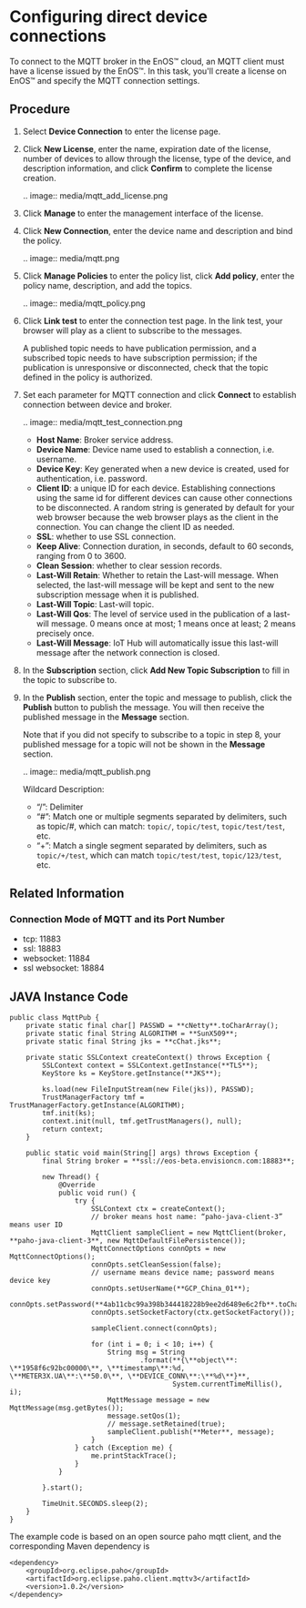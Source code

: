 # Configuring direct device connections

To connect to the MQTT broker in the EnOS™ cloud, an MQTT client must have a license issued by the EnOS™. In this task, you'll create a license on EnOS™ and specify the MQTT connection settings.

## Procedure

1. Select **Device Connection** to enter the license page.

2. Click **New License**, enter the name, expiration date of the license, number of devices to allow through the license, type of the device, and description information, and click **Confirm** to complete the license creation.   

   .. image:: media/mqtt_add_license.png

3. Click **Manage** to enter the management interface of the license.

4. Click **New Connection**, enter the device name and description and bind the policy.

   .. image:: media/mqtt.png

5. Click **Manage Policies** to enter the policy list, click **Add policy**, enter the policy name, description, and add the topics.

   .. image:: media/mqtt_policy.png

6. Click **Link test** to enter the connection test page. In the link test, your browser will play as a client to subscribe to the messages.

   A published topic needs to have publication permission, and a subscribed topic needs to have subscription permission; if the publication is unresponsive or disconnected, check that the topic defined in the policy is authorized.

7. Set each parameter for MQTT connection and click **Connect** to establish connection between device and broker.

   .. image:: media/mqtt_test_connection.png

   - **Host Name**: Broker service address.
   - **Device Name**: Device name used to establish a connection, i.e. username.
   - **Device Key**: Key generated when a new device is created, used for authentication, i.e. password.
   - **Client ID**: a unique ID for each device. Establishing connections using the same id for different devices can cause other connections to be disconnected. A random string is generated by default for your web browser because the web browser plays as the client in the connection. You can change the client ID as needed.
   - **SSL**: whether to use SSL connection.
   - **Keep Alive**: Connection duration, in seconds, default to 60 seconds, ranging from 0 to 3600.
   - **Clean Session**: whether to clear session records.
   - **Last-Will Retain**: Whether to retain the Last-will message. When selected, the last-will message will be kept and sent to the new subscription message when it is published.
   - **Last-Will Topic**: Last-will topic.
   - **Last-Will Qos**: The level of service used in the publication of a last-will message. 0 means once at most; 1 means once at least; 2 means precisely once.
   - **Last-Will Message**: IoT Hub will automatically issue this last-will message after the network connection is closed.

8. In the **Subscription** section, click **Add New Topic Subscription** to fill in the topic to subscribe to.

9. In the **Publish** section, enter the topic and message to publish, click the **Publish** button to publish the message. You will then receive the published message in the **Message** section.

   Note that if you did not specify to subscribe to a topic in step 8, your published message for a topic will not be shown in the **Message** section.

   .. image:: media/mqtt_publish.png

   Wildcard Description:

   - “/”: Delimiter
   - “#”: Match one or multiple segments separated by delimiters, such as topic/#, which can match: `topic/`, `topic/test`, `topic/test/test`, etc.
   - “+”: Match a single segment separated by delimiters, such as `topic/+/test`, which can match `topic/test/test`, `topic/123/test`, etc.

## Related Information

### Connection Mode of MQTT and its Port Number

- tcp: 11883
- ssl: 18883
- websocket: 11884
- ssl websocket: 18884

## JAVA Instance Code

```
public class MqttPub {
    private static final char[] PASSWD = **cNetty**.toCharArray();
    private static final String ALGORITHM = **SunX509**;
    private static final String jks = **cChat.jks**;

    private static SSLContext createContext() throws Exception {
        SSLContext context = SSLContext.getInstance(**TLS**);
        KeyStore ks = KeyStore.getInstance(**JKS**);

        ks.load(new FileInputStream(new File(jks)), PASSWD);
        TrustManagerFactory tmf = TrustManagerFactory.getInstance(ALGORITHM);
        tmf.init(ks);
        context.init(null, tmf.getTrustManagers(), null);
        return context;
    }

    public static void main(String[] args) throws Exception {
        final String broker = **ssl://eos-beta.envisioncn.com:18883**;

        new Thread() {
            @Override
            public void run() {
                try {
                    SSLContext ctx = createContext();
                    // broker means host name: “paho-java-client-3” means user ID
                    MqttClient sampleClient = new MqttClient(broker, **paho-java-client-3**, new MqttDefaultFilePersistence());
                    MqttConnectOptions connOpts = new MqttConnectOptions();
                    connOpts.setCleanSession(false);
                    // username means device name; password means device key
                    connOpts.setUserName(**GCP_China_01**);
                    connOpts.setPassword(**4ab11cbc99a398b344418228b9ee2d6489e6c2fb**.toCharArray());
                    connOpts.setSocketFactory(ctx.getSocketFactory());

                    sampleClient.connect(connOpts);

                    for (int i = 0; i < 10; i++) {
                        String msg = String
                                .format(**{\**object\**: \**1958f6c92bc00000\**, \**timestamp\**:%d, \**METER3X.UA\**:\**50.0\**, \**DEVICE_CONN\**:\**%d\**}**,
                                        System.currentTimeMillis(), i);
                        MqttMessage message = new MqttMessage(msg.getBytes());
                        message.setQos(1);
                        // message.setRetained(true);
                        sampleClient.publish(**Meter**, message);
                    }
                } catch (Exception me) {
                    me.printStackTrace();
                }
            }

        }.start();

        TimeUnit.SECONDS.sleep(2);
    }
}
```

The example code is based on an open source paho mqtt client, and the corresponding Maven dependency is

```
<dependency>
    <groupId>org.eclipse.paho</groupId>
    <artifactId>org.eclipse.paho.client.mqttv3</artifactId>
    <version>1.0.2</version>
</dependency>
```


<!--end-->
